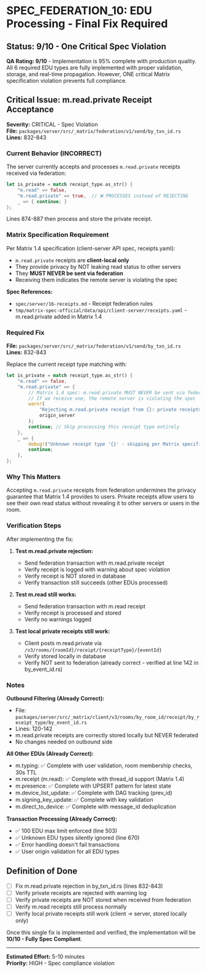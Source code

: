 # SPEC_FEDERATION_10: EDU Processing - Final Fix Required

## Status: 9/10 - One Critical Spec Violation

**QA Rating: 9/10** - Implementation is 95% complete with production quality. All 6 required EDU types are fully implemented with proper validation, storage, and real-time propagation. However, ONE critical Matrix specification violation prevents full compliance.

## Critical Issue: m.read.private Receipt Acceptance

**Severity:** CRITICAL - Spec Violation  
**File:** `packages/server/src/_matrix/federation/v1/send/by_txn_id.rs`  
**Lines:** 832-843

### Current Behavior (INCORRECT)

The server currently accepts and processes `m.read.private` receipts received via federation:

```rust
let is_private = match receipt_type.as_str() {
    "m.read" => false,
    "m.read.private" => true,  // ❌ PROCESSES instead of REJECTING
    _ => { continue; }
};
```

Lines 874-887 then process and store the private receipt.

### Matrix Specification Requirement

Per Matrix 1.4 specification (client-server API spec, receipts.yaml):
- `m.read.private` receipts are **client-local only**
- They provide privacy by NOT leaking read status to other servers
- They **MUST NEVER be sent via federation**
- Receiving them indicates the remote server is violating the spec

**Spec References:**
- `spec/server/16-receipts.md` - Receipt federation rules
- `tmp/matrix-spec-official/data/api/client-server/receipts.yaml` - m.read.private added in Matrix 1.4

### Required Fix

**File:** `packages/server/src/_matrix/federation/v1/send/by_txn_id.rs`  
**Lines:** 832-843

Replace the current receipt type matching with:

```rust
let is_private = match receipt_type.as_str() {
    "m.read" => false,
    "m.read.private" => {
        // Matrix 1.4 spec: m.read.private MUST NEVER be sent via federation
        // If we receive one, the remote server is violating the spec
        warn!(
            "Rejecting m.read.private receipt from {}: private receipts must not be federated (spec violation by remote server)",
            origin_server
        );
        continue; // Skip processing this receipt type entirely
    },
    _ => {
        debug!("Unknown receipt type '{}' - skipping per Matrix specification", receipt_type);
        continue;
    },
};
```

### Why This Matters

Accepting `m.read.private` receipts from federation undermines the privacy guarantee that Matrix 1.4 provides to users. Private receipts allow users to see their own read status without revealing it to other servers or users in the room.

### Verification Steps

After implementing the fix:

1. **Test m.read.private rejection:**
   - Send federation transaction with m.read.private receipt
   - Verify receipt is logged with warning about spec violation
   - Verify receipt is NOT stored in database
   - Verify transaction still succeeds (other EDUs processed)

2. **Test m.read still works:**
   - Send federation transaction with m.read receipt
   - Verify receipt is processed and stored
   - Verify no warnings logged

3. **Test local private receipts still work:**
   - Client posts m.read.private via `/v3/rooms/{roomId}/receipt/{receiptType}/{eventId}`
   - Verify stored locally in database
   - Verify NOT sent to federation (already correct - verified at line 142 in by_event_id.rs)

### Notes

**Outbound Filtering (Already Correct):**
- File: `packages/server/src/_matrix/client/v3/rooms/by_room_id/receipt/by_receipt_type/by_event_id.rs`
- Lines: 120-142
- m.read.private receipts are correctly stored locally but NEVER federated
- No changes needed on outbound side

**All Other EDUs (Already Correct):**
- m.typing: ✅ Complete with user validation, room membership checks, 30s TTL
- m.receipt (m.read): ✅ Complete with thread_id support (Matrix 1.4)
- m.presence: ✅ Complete with UPSERT pattern for latest state
- m.device_list_update: ✅ Complete with DAG tracking (prev_id)
- m.signing_key_update: ✅ Complete with key validation
- m.direct_to_device: ✅ Complete with message_id deduplication

**Transaction Processing (Already Correct):**
- ✅ 100 EDU max limit enforced (line 503)
- ✅ Unknown EDU types silently ignored (line 670)
- ✅ Error handling doesn't fail transactions
- ✅ User origin validation for all EDU types

## Definition of Done

- [ ] Fix m.read.private rejection in by_txn_id.rs (lines 832-843)
- [ ] Verify private receipts are rejected with warning log
- [ ] Verify private receipts are NOT stored when received from federation
- [ ] Verify m.read receipts still process normally
- [ ] Verify local private receipts still work (client → server, stored locally only)

Once this single fix is implemented and verified, the implementation will be **10/10 - Fully Spec Compliant**.

---

**Estimated Effort:** 5-10 minutes  
**Priority:** HIGH - Spec compliance violation
